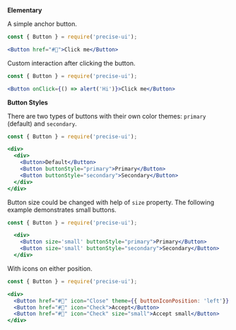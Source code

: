 **Elementary**

A simple anchor button.

```jsx
const { Button } = require('precise-ui');

<Button href="#🍕">Click me</Button>
```

Custom interaction after clicking the button.

```jsx
const { Button } = require('precise-ui');

<Button onClick={() => alert('Hi')}>Click me</Button>
```

**Button Styles**

There are two types of buttons with their own color themes: `primary` (default) and `secondary`.

```jsx
const { Button } = require('precise-ui');

<div>
  <div>
    <Button>Default</Button>
    <Button buttonStyle="primary">Primary</Button>
    <Button buttonStyle="secondary">Secondary</Button>
  </div>
</div>

```

Button size could be changed with help of `size` property. The following example demonstrates small buttons.

```jsx
const { Button } = require('precise-ui');

  <div>
    <Button size='small' buttonStyle="primary">Primary</Button>
    <Button size='small' buttonStyle="secondary">Secondary</Button>
  </div>
```

With icons on either position.

```jsx
const { Button } = require('precise-ui');

<div>
  <Button href="#🍕" icon="Close" theme={{ buttonIconPosition: 'left'}} buttonStyle='secondary'>Abort</Button>
  <Button href="#🍕" icon="Check">Accept</Button>
  <Button href="#🍕" icon="Check" size="small">Accept small</Button>
</div>
```
